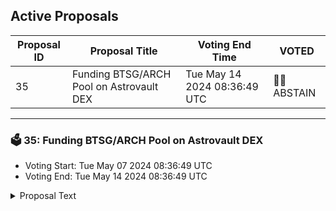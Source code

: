 ## Active Proposals

| Proposal ID | Proposal Title | Voting End Time | VOTED |
|-------------|----------------|-----------------|-------|
| 35 | Funding BTSG/ARCH Pool on Astrovault DEX | Tue May 14 2024 08:36:49 UTC | 🤷‍♂️ ABSTAIN |

---

### 🗳 35: Funding BTSG/ARCH Pool on Astrovault DEX
- Voting Start: Tue May 07 2024 08:36:49 UTC
- Voting End: Tue May 14 2024 08:36:49 UTC

<details>
<summary>Proposal Text</summary>
 
We, the BitSong Team, hereby present a formal proposal to the BitSong Network Governance for the creation of a new liquidity pool on Astrovault DEX, named ARCH/BTSG. This proposal seeks to leverage the strengths of our community and enhance the liquidity and accessibility of BitSong's native token, BTSG, through collaborative efforts.nn## OverviewnnThe purpose of this proposal is to establish a new liquidity pool on Astrovault DEX in collaboration with the Archway Team and Astrovault Team. This pool will pair BTSG with ARCH, the native token of the Archway Foundation, thereby providing users with additional trading options and liquidity. To facilitate this initiative, we are requesting 2 million BTSG from the Community Pool.nn### Team that will manage the fundsn* Angelo Recca / Co-Founder and main developer at BitSongn* Iulian Anghelin / Co-Founder and GM at BitSongn* Jad - Archway Foundationn* Ethan Illingworth - Archway Liquidity Counciln* Eric Waisanen | Astrovault representativennThe funds will be allocated into the BitSong Team wallet 1st, and then will be moved to the Archway multisig.nn### The wallet to be funded isnbitsong166d42nyufxrh3jps5wx3egdkmvvg7jl6k33yutnn### The multisig wallet to be used for the pool isnarchway16j6sx4kpyn5d2jmpaxlj4k0hhytqm28c93pnvdynmapks29m0l9sdju2pynn## Benefits of Creating the ARCH/BTSG Poolnn- **Increased Liquidity**: By creating a pool on Astrovault DEX, we aim to significantly increase the liquidity of BTSG, thereby enhancing the trading experience for our community members. Increased liquidity can lead to reduced slippage and improved price stability, ultimately benefiting all participants in the ecosystem.n- **Perpetual Incentives**: gives the opportunity for BTSG holders to participate in DeFi and earn yield while keeping tokens liquid.n- **Diversification of Market Presence**: Establishing a presence on Astrovault DEX diversifies our market exposure and reduces reliance on any single exchange. This also increases visibility and accessibility for traders across different platforms.n- **Collaborative Efforts**: This initiative represents a collaborative effort between BitSong and the Archway Team and Astrovault Team, showcasing our commitment to fostering cooperation within the blockchain ecosystem. By pooling our resources and expertise, we can achieve shared goals and unlock new opportunities for growth and innovation.nn## Structure of the Liquidity PoolnThe liquidity for the ARCH - BTSG pool will be provided in equal parts by the BitSong Team and the Archway Team, totaling 2 million BTSG on our side and the respective collateral, approximately 170,000 ARCH (at april 5th, 2024) on the Archway team side. These funds will be sourced from the Community Pool, and their usage will be subject to approval by the BitSong Network Governance through a voting process.nnThe liquidity will be held in a 3/5 multi-signature wallet, ensuring security and decentralization. The wallet will have the following signer structure:nn* 1 signer from the Archway Foundationn* 1 community signer from the Archway Liquidity Counciln* 1 signer from the Astrovault Teamn* 2 signers from the BitSong TeamnnThis multi-signature setup ensures that no single entity has control over the entire liquidity pool, promoting decentralization and security.nn- **Voting YES**: you agree with funding the BitSong Team with 2,000,000 BTSG from the community pool for the aforementioned purpose.n- **Voting NO**: you disagree with funding the BitSong Team with 2,000,000 BTSG from the community pool.n- **Voting NOWITHVETO**: you express that you consider this proposal malicious or harmful and would like to see depositors penalized by revocation of the deposit, which contributes towards an automatic ⅓ veto threshold.n- **ABSTAIN**: you formally decline to vote either for or against the proposal but want to contribute to the quorum.
</details>
